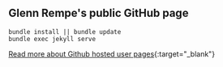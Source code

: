 ## Glenn Rempe's public GitHub page

````
bundle install || bundle update
bundle exec jekyll serve
````

[Read more about Github hosted user pages](https://help.github.com/articles/using-jekyll-with-pages/){:target="_blank"}
